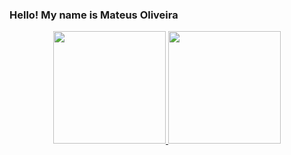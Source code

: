 ### Hello! My name is Mateus Oliveira

<div align="center">
  <a href="https://github.com/maislost">
  <img height="180em" src="https://github-readme-stats.vercel.app/api?username=maislost&show_icons=true&theme=dracula&include_all_commits=true&count_private=true"/>
  <img height="180em" src="https://github-readme-stats.vercel.app/api/top-langs/?username=maislost&layout=compact&langs_count=7&theme=dracula"/>
</div>
